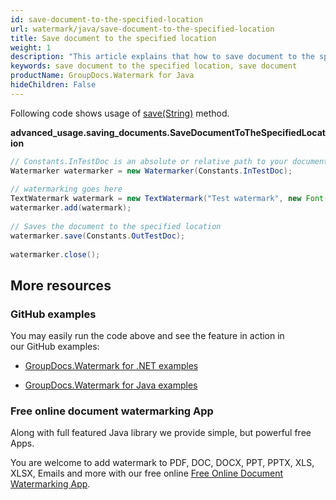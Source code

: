```yaml
---
id: save-document-to-the-specified-location
url: watermark/java/save-document-to-the-specified-location
title: Save document to the specified location
weight: 1
description: "This article explains that how to save document to the specified location while using GroupDocs. Watermarks Java API."
keywords: save document to the specified location, save document
productName: GroupDocs.Watermark for Java
hideChildren: False
---
```

Following code shows usage of [save(String)](https://apireference.groupdocs.com/watermark/java/com.groupdocs.watermark/Watermarker#save(java.lang.String)) method.

**advanced\_usage.saving\_documents.SaveDocumentToTheSpecifiedLocation**

```java
// Constants.InTestDoc is an absolute or relative path to your document. Ex: "C:\\Docs\\test.doc"
Watermarker watermarker = new Watermarker(Constants.InTestDoc);                                  
                                                                                                 
// watermarking goes here                                                                        
TextWatermark watermark = new TextWatermark("Test watermark", new Font("Arial", 12));            
watermarker.add(watermark);                                                                      
                                                                                                 
// Saves the document to the specified location                                                  
watermarker.save(Constants.OutTestDoc);                                                          
                                                                                                 
watermarker.close();                                                                             
```

## More resources

### GitHub examples

You may easily run the code above and see the feature in action in our GitHub examples:

*   [GroupDocs.Watermark for .NET examples](https://github.com/groupdocs-watermark/GroupDocs.Watermark-for-.NET)
    
*   [GroupDocs.Watermark for Java examples](https://github.com/groupdocs-watermark/GroupDocs.Watermark-for-Java)
    

### Free online document watermarking App

Along with full featured Java library we provide simple, but powerful free Apps.

You are welcome to add watermark to PDF, DOC, DOCX, PPT, PPTX, XLS, XLSX, Emails and more with our free online [Free Online Document Watermarking App](https://products.groupdocs.app/watermark).
